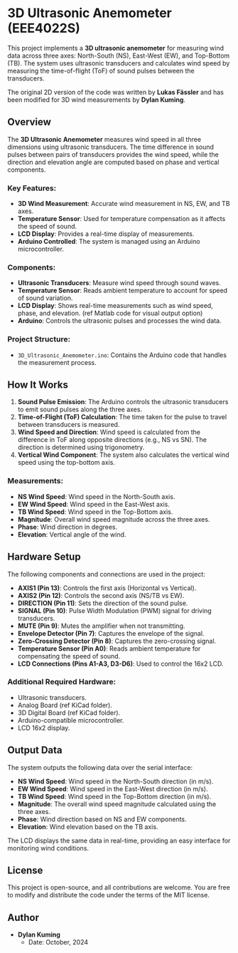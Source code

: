 # 3D Ultrasonic Anemometer (EEE4022S)

This project implements a **3D ultrasonic anemometer** for measuring wind data across three axes: North-South (NS), East-West (EW), and Top-Bottom (TB). The system uses ultrasonic transducers and calculates wind speed by measuring the time-of-flight (ToF) of sound pulses between the transducers.

The original 2D version of the code was written by **Lukas Fässler** and has been modified for 3D wind measurements by **Dylan Kuming**.


## Overview

The **3D Ultrasonic Anemometer** measures wind speed in all three dimensions using ultrasonic transducers. The time difference in sound pulses between pairs of transducers provides the wind speed, while the direction and elevation angle are computed based on phase and vertical components.

### Key Features:
- **3D Wind Measurement**: Accurate wind measurement in NS, EW, and TB axes.
- **Temperature Sensor**: Used for temperature compensation as it affects the speed of sound.
- **LCD Display**: Provides a real-time display of measurements.
- **Arduino Controlled**: The system is managed using an Arduino microcontroller.

### Components:
- **Ultrasonic Transducers**: Measure wind speed through sound waves.
- **Temperature Sensor**: Reads ambient temperature to account for speed of sound variation.
- **LCD Display**: Shows real-time measurements such as wind speed, phase, and elevation. (ref Matlab code for visual output option)
- **Arduino**: Controls the ultrasonic pulses and processes the wind data.

### Project Structure:
- `3D_Ultrasonic_Anemometer.ino`: Contains the Arduino code that handles the measurement process.

## How It Works

1. **Sound Pulse Emission**: The Arduino controls the ultrasonic transducers to emit sound pulses along the three axes.
2. **Time-of-Flight (ToF) Calculation**: The time taken for the pulse to travel between transducers is measured.
3. **Wind Speed and Direction**: Wind speed is calculated from the difference in ToF along opposite directions (e.g., NS vs SN). The direction is determined using trigonometry.
4. **Vertical Wind Component**: The system also calculates the vertical wind speed using the top-bottom axis.

### Measurements:
- **NS Wind Speed**: Wind speed in the North-South axis.
- **EW Wind Speed**: Wind speed in the East-West axis.
- **TB Wind Speed**: Wind speed in the Top-Bottom axis.
- **Magnitude**: Overall wind speed magnitude across the three axes.
- **Phase**: Wind direction in degrees.
- **Elevation**: Vertical angle of the wind.

## Hardware Setup

The following components and connections are used in the project:

- **AXIS1 (Pin 13)**: Controls the first axis (Horizontal vs Vertical).
- **AXIS2 (Pin 12)**: Controls the second axis (NS/TB vs EW).
- **DIRECTION (Pin 11)**: Sets the direction of the sound pulse.
- **SIGNAL (Pin 10)**: Pulse Width Modulation (PWM) signal for driving transducers.
- **MUTE (Pin 9)**: Mutes the amplifier when not transmitting.
- **Envelope Detector (Pin 7)**: Captures the envelope of the signal.
- **Zero-Crossing Detector (Pin 8)**: Captures the zero-crossing signal.
- **Temperature Sensor (Pin A0)**: Reads ambient temperature for compensating the speed of sound.
- **LCD Connections (Pins A1-A3, D3-D6)**: Used to control the 16x2 LCD.

### Additional Required Hardware:
- Ultrasonic transducers.
- Analog Board (ref KiCad folder).
- 3D Digital Board (ref KiCad folder).
- Arduino-compatible microcontroller.
- LCD 16x2 display.

## Output Data

The system outputs the following data over the serial interface:
- **NS Wind Speed**: Wind speed in the North-South direction (in m/s).
- **EW Wind Speed**: Wind speed in the East-West direction (in m/s).
- **TB Wind Speed**: Wind speed in the Top-Bottom direction (in m/s).
- **Magnitude**: The overall wind speed magnitude calculated using the three axes.
- **Phase**: Wind direction based on NS and EW components.
- **Elevation**: Wind elevation based on the TB axis.

The LCD displays the same data in real-time, providing an easy interface for monitoring wind conditions.

## License

This project is open-source, and all contributions are welcome. You are free to modify and distribute the code under the terms of the MIT license.

## Author

- **Dylan Kuming**
  - Date: October, 2024

